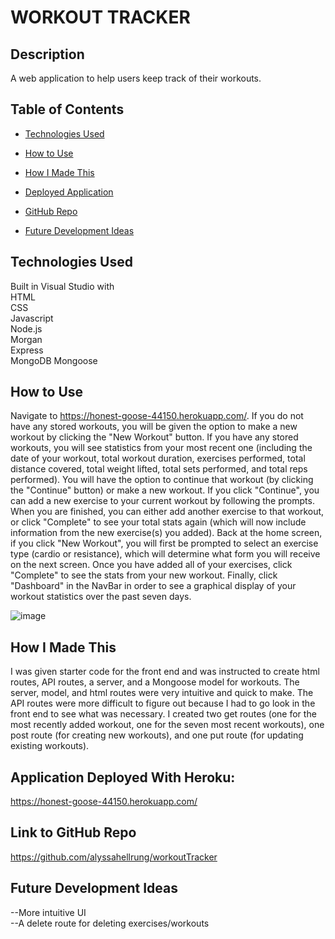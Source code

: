 # WORKOUT TRACKER  

## Description  
A web application to help users keep track of their workouts. 

## Table of Contents

* [Technologies Used](#technologies-used)

* [How to Use](#how-to-use)

* [How I Made This](#how-i-made-this)

* [Deployed Application](#application-deployed-with-heroku)

* [GitHub Repo](#link-to-github-repo)

* [Future Development Ideas](#future-development-ideas)  

## Technologies Used  
Built in Visual Studio with          
HTML       
CSS      
Javascript        
Node.js   
Morgan   
Express   
MongoDB
Mongoose    

## How to Use  
Navigate to https://honest-goose-44150.herokuapp.com/. If you do not have any stored workouts, you will be given the option to make a new workout by clicking the "New Workout" button. If you have any stored workouts, you will see statistics from your most recent one (including the date of your workout, total workout duration, exercises performed, total distance covered, total weight lifted, total sets performed, and total reps performed). You will have the option to continue that workout (by clicking the "Continue" button) or make a new workout. If you click "Continue", you can add a new exercise to your current workout by following the prompts. When you are finished, you can either add another exercise to that workout, or click "Complete" to see your total stats again (which will now include information from the new exercise(s) you added). Back at the home screen, if you click "New Workout", you will first be prompted to select an exercise type (cardio or resistance), which will determine what form you will receive on the next screen. Once you have added all of your exercises, click "Complete" to see the stats from your new workout. Finally, click "Dashboard" in the NavBar in order to see a graphical display of your workout statistics over the past seven days.    

![image](https://media.giphy.com/media/QxT321J8Ql89KvJwLv/giphy.gif)  

## How I Made This    
I was given starter code for the front end and was instructed to create html routes, API routes, a server, and a Mongoose model for workouts. The server, model, and html routes were very intuitive and quick to make. The API routes were more difficult to figure out because I had to go look in the front end to see what was necessary. I created two get routes (one for the most recently added workout, one for the seven most recent workouts), one post route (for creating new workouts), and one put route (for updating existing workouts).    

## Application Deployed With Heroku:
https://honest-goose-44150.herokuapp.com/

## Link to GitHub Repo    
https://github.com/alyssahellrung/workoutTracker  

## Future Development Ideas
--More intuitive UI  
--A delete route for deleting exercises/workouts